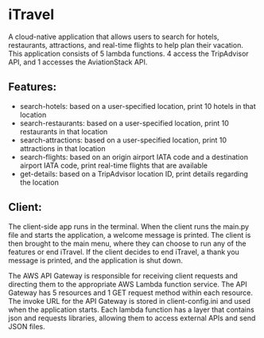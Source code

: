 # iTravel
A cloud-native application that allows users to search for hotels, restaurants, attractions, and real-time flights to help plan their vacation. This application consists of 5 lambda functions. 4 access the TripAdvisor API, and 1 accesses the AviationStack API. 

## Features:
- search-hotels: based on a user-specified location, print 10 hotels in that location
- search-restaurants: based on a user-specified location, print 10 restaurants in that location
- search-attractions: based on a user-specified location, print 10 attractions in that location
- search-flights: based on an origin airport IATA code and a destination airport IATA code, print real-time flights that are available
- get-details: based on a TripAdvisor location ID, print details regarding the location

## Client:
The client-side app runs in the terminal. When the client runs the main.py file and starts the application, a welcome message is printed. The client is then brought to the main menu, where they can choose to run any of the features or end iTravel. If the client decides to end iTravel, a thank you message is printed, and the application is shut down.

The AWS API Gateway is responsible for receiving client requests and directing them to the appropriate AWS Lambda function service. The API Gateway has 5 resources and 1 GET request method within each resource. The invoke URL for the API Gateway is stored in client-config.ini and used when the application starts. Each lambda function has a layer that contains json and requests libraries, allowing them to access external APIs and send JSON files.
